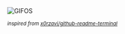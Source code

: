 <div align="justify">
<picture>
    <source media="(prefers-color-scheme: dark)" srcset="https://i.ibb.co/YR0zmV4/output-gif.gif">
    <source media="(prefers-color-scheme: light)" srcset="https://i.ibb.co/YR0zmV4/output-gif.gif">
    <img alt="GIFOS" src="https://i.ibb.co/YR0zmV4/output-gif.gif">
</picture>

<sub><i>inspired from [x0rzavi/github-readme-terminal](https://github.com/x0rzavi/github-readme-terminal)</i></sub>

</div>

<!-- Image deletion URL: https://ibb.co/RvjxfJG/13ea1483b4cb1db71f27c9f51a771caf -->